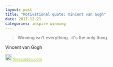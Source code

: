 ```yaml
---
layout: post
title: "Motivational quote: Vincent van Gogh"
date: 2017-12-21
categories: inspire winning
---
```

> Winning isn't everything...it's the only thing.

Vincent van Gogh

<span style="z-index:50;font-size:0.9em;"><img src="https://theysaidso.com/branding/theysaidso.png" height="20" width="20" alt="theysaidso.com"/><a href="https://theysaidso.com" title="Powered by quotes from theysaidso.com" style="color: #9fcc25; margin-left: 4px; vertical-align: middle;">theysaidso.com</a></span>
